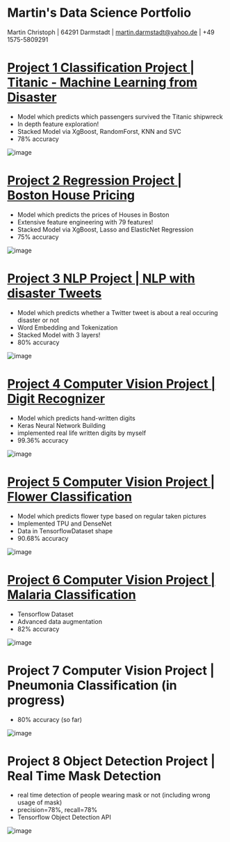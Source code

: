 # Martin's Data Science Portfolio
Martin Christoph | 64291 Darmstadt | martin.darmstadt@yahoo.de | +49 1575-5809291 


# [Project 1 Classification Project | Titanic - Machine Learning from Disaster](https://www.kaggle.com/n8walker/classification-project-stackedmodel-for-beginner)
- Model which predicts which passengers survived the Titanic shipwreck 
- In depth feature exploration!
- Stacked Model via XgBoost, RandomForst, KNN and SVC
- 78% accuracy

![image](https://user-images.githubusercontent.com/78095565/115109777-0f81f880-9f78-11eb-941e-b31a7e76d2b0.png)

# [Project 2 Regression Project | Boston House Pricing](https://www.kaggle.com/n8walker/regression-project-stacked-model#2.-Data-Cleaning%F0%9F%A7%B9)
- Model which predicts the prices of Houses in Boston
- Extensive feature engineering with 79 features!
- Stacked Model via XgBoost, Lasso and ElasticNet Regression
- 75% accuracy

![image](https://user-images.githubusercontent.com/78095565/115109454-190a6100-9f76-11eb-93f4-d446993db1e7.png)

# [Project 3 NLP Project | NLP with disaster Tweets](https://www.kaggle.com/n8walker/nlp-project-embedding-stacking)
- Model which predicts whether a Twitter tweet is about a real occuring disaster or not
- Word Embedding and Tokenization
- Stacked Model with 3 layers!
- 80% accuracy

![image](https://user-images.githubusercontent.com/78095565/115109765-02fda000-9f78-11eb-9a66-cbd3a80c8a14.png)

# [Project 4 Computer Vision Project | Digit Recognizer](https://www.kaggle.com/n8walker/computer-vision-project-tpu-keras-own-digits)
- Model which predicts hand-written digits
- Keras Neural Network Building
- implemented real life written digits by myself
- 99.36% accuracy

![image](https://user-images.githubusercontent.com/78095565/115378568-f9bb4000-a1d0-11eb-87f5-04bd7bd4c99e.png)

# [Project 5 Computer Vision Project | Flower Classification](https://www.kaggle.com/n8walker/computer-vision-project-tpu-densenet201?scriptVersionId=60915990)
- Model which predicts flower type based on regular taken pictures
- Implemented TPU and DenseNet
- Data in TensorflowDataset shape
- 90.68% accuracy

![image](https://user-images.githubusercontent.com/78095565/116007982-b4ed3a00-a612-11eb-8f58-d9eef92acdcf.png)

# [Project 6 Computer Vision Project | Malaria Classification](https://www.kaggle.com/n8walker/computer-vision-project-gpu-tensorflowdataset)

- Tensorflow Dataset
- Advanced data augmentation
- 82% accuracy

![image](https://user-images.githubusercontent.com/78095565/117273677-a4cc2a80-ae5c-11eb-8a05-e65426671d8a.png)

# Project 7 Computer Vision Project | Pneumonia Classification (in progress)
- 80% accuracy (so far)

![image](https://user-images.githubusercontent.com/78095565/116815821-9aa9e380-ab5f-11eb-9896-ffbaea54c3ed.png)

# Project 8 Object Detection Project | Real Time Mask Detection
- real time detection of people wearing mask or not (including wrong usage of mask)
- precision=78%, recall=78%
- Tensorflow Object Detection API

![image](https://user-images.githubusercontent.com/78095565/117789501-b3458800-b248-11eb-8b70-65ec30db5942.png)






